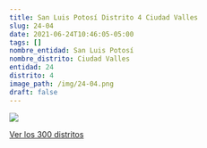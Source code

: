 ```yaml
---
title: San Luis Potosí Distrito 4 Ciudad Valles
slug: 24-04
date: 2021-06-24T10:46:05-05:00
tags: []
nombre_entidad: San Luis Potosí
nombre_distrito: Ciudad Valles
entidad: 24
distrito: 4
image_path: /img/24-04.png
draft: false
---
```


![](/img/24-04.png)

[Ver los 300 distritos](/docs/elecciones-2021)
